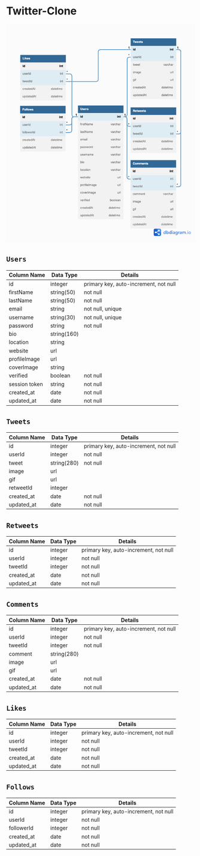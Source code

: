 # Twitter-Clone
![Database Schema for Twitter Clone ](https://github.com/skimby/Twitter-Clone/blob/main/Twitter-Diagram.png?raw=true)


## `Users`
| Column Name    | Data Type | Details               |
|----------------|-----------|-----------------------|
| id             | integer   | primary key, auto-increment, not null |
| firstName     | string(50)| not null              |
| lastName      | string(50)| not null              |
| email          | string    | not null, unique      |
| username       | string(30)| not null, unique      |
| password       | string    | not null              |
| bio            | string(160)   |                       |
| location  | string    |              |
| website  | url    |             |
| profileImage  | url    |                       |
| coverImage  | string    |            |
| verified  | boolean    | not null              |
| session token  | string    | not null              |
| created_at     | date      | not null              |
| updated_at     | date      | not null              |


## `Tweets`
| Column Name    | Data Type | Details               |
|----------------|-----------|-----------------------|
| id             | integer   | primary key, auto-increment, not null |
| userId     | integer| not null              |
| tweet      | string(280)|       not null        |
| image          | url    |       |
| gif       | url|      |
| retweetId            | integer   |                       |
| created_at     | date      | not null              |
| updated_at     | date      | not null              |


## `Retweets`
| Column Name    | Data Type | Details               |
|----------------|-----------|-----------------------|
| id             | integer   | primary key, auto-increment, not null |
| userId     | integer| not null              |
| tweetId      | integer |       not null        |
| created_at     | date      | not null              |
| updated_at     | date      | not null              |



## `Comments`
| Column Name    | Data Type | Details               |
|----------------|-----------|-----------------------|
| id             | integer   | primary key, auto-increment, not null |
| userId     | integer| not null              |
| tweetId      | integer |       not null        |
| comment          | string(280)    |       |
| image          | url    |       |
| gif       | url|      |
| created_at     | date      | not null              |
| updated_at     | date      | not null              |

 

 ## `Likes`
| Column Name    | Data Type | Details               |
|----------------|-----------|-----------------------|
| id             | integer   | primary key, auto-increment, not null |
| userId     | integer| not null              |
| tweetId      | integer |       not null        |
| created_at     | date      | not null              |
| updated_at     | date      | not null              |


 ## `Follows`
| Column Name    | Data Type | Details               |
|----------------|-----------|-----------------------|
| id             | integer   | primary key, auto-increment, not null |
| userId     | integer| not null              |
| followerId      | integer |       not null        |
| created_at     | date      | not null              |
| updated_at     | date      | not null              |
